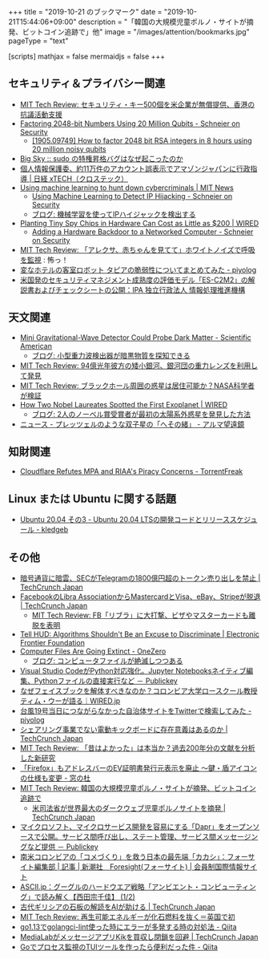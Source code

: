 +++
title = "2019-10-21 のブックマーク"
date =  "2019-10-21T15:44:06+09:00"
description = "「韓国の大規模児童ポルノ・サイトが摘発、ビットコイン追跡で」他"
image = "/images/attention/bookmarks.jpg"
pageType = "text"

[scripts]
  mathjax = false
  mermaidjs = false
+++

## セキュリティ＆プライバシー関連

- [MIT Tech Review: セキュリティ・キー500個を米企業が無償提供、香港の抗議活動支援](https://www.technologyreview.jp/nl/hong-kong-protesters-get-pro-bono-cybersecurity-help-from-silicon-valley/)
- [Factoring 2048-bit Numbers Using 20 Million Qubits - Schneier on Security](https://www.schneier.com/blog/archives/2019/10/factoring_2048-.html)
    - [[1905.09749] How to factor 2048 bit RSA integers in 8 hours using 20 million noisy qubits](https://arxiv.org/abs/1905.09749)
- [Big Sky :: sudo の特権昇格バグはなぜ起こったのか](https://mattn.kaoriya.net/software/lang/c/20191016143950.htm)
- [個人情報保護委、約11万件のアカウント誤表示でアマゾンジャパンに行政指導 | 日経 xTECH（クロステック）](https://tech.nikkeibp.co.jp/atcl/nxt/news/18/06203/)
- [Using machine learning to hunt down cybercriminals  | MIT News](https://news.mit.edu/2019/using-machine-learning-hunt-down-cybercriminals-1009)
    - [Using Machine Learning to Detect IP Hijacking - Schneier on Security](https://www.schneier.com/blog/archives/2019/10/using_machine_l_1.html)
    - [ブログ: 機械学習を使ってIPハイジャックを検出する](https://okuranagaimo.blogspot.com/2019/10/ip.html)
- [Planting Tiny Spy Chips in Hardware Can Cost as Little as $200 | WIRED](https://www.wired.com/story/plant-spy-chips-hardware-supermicro-cheap-proof-of-concept/)
    - [Adding a Hardware Backdoor to a Networked Computer - Schneier on Security](https://www.schneier.com/blog/archives/2019/10/adding_a_hardwa.html)
- [MIT Tech Review: 「アレクサ、赤ちゃんを見てて」ホワイトノイズで呼吸を監視](https://www.technologyreview.jp/nl/alexa-monitor-my-baby-a-smart-speaker-app-can-monitor-an-infants-breathing/) : 怖っ！
- [変なホテルの客室ロボット タピアの脆弱性についてまとめてみた - piyolog](https://piyolog.hatenadiary.jp/entry/2019/10/21/070146)
- [米国発のセキュリティマネジメント成熟度の評価モデル「ES-C2M2」の解説書およびチェックシートの公開：IPA 独立行政法人 情報処理推進機構](https://www.ipa.go.jp/security/controlsystem/usenergy.html)

## 天文関連

- [Mini Gravitational-Wave Detector Could Probe Dark Matter - Scientific American](https://www.scientificamerican.com/article/mini-gravitational-wave-detector-could-probe-dark-matter1/)
    - [ブログ: 小型重力波検出器が暗黒物質を探知できる](https://okuranagaimo.blogspot.com/2019/10/blog-post_7.html)
- [MIT Tech Review: 94億光年彼方の矮小銀河、銀河団の重力レンズを利用して発見](https://www.technologyreview.jp/nl/a-galaxy-cluster-has-been-used-as-a-magnifying-glass-to-view-the-ancient-universe/)
- [MIT Tech Review: ブラックホール周囲の惑星は居住可能か？NASA科学者が検証](https://www.technologyreview.jp/s/167273/could-a-habitable-planet-orbit-a-supermassive-black-hole/)
- [How Two Nobel Laureates Spotted the First Exoplanet | WIRED](https://www.wired.com/story/how-two-nobel-laureates-spotted-the-first-exoplanet/)
    - [ブログ: 2人のノーベル賞受賞者が最初の太陽系外惑星を発見した方法](https://okuranagaimo.blogspot.com/2019/10/2.html)
- [ニュース - プレッツェルのような双子星の「へその緒」 - アルマ望遠鏡](https://alma-telescope.jp/news/pretzel-201910)

## 知財関連

- [Cloudflare Refutes MPA and RIAA's Piracy Concerns - TorrentFreak](https://torrentfreak.com/cloudflare-refutes-mpa-and-riaas-piracy-concerns-191018/)

## Linux または Ubuntu に関する話題

- [Ubuntu 20.04 その3 - Ubuntu 20.04 LTSの開発コードとリリーススケジュール - kledgeb](https://kledgeb.blogspot.com/2019/10/ubuntu-2004-3-ubuntu-2004-lts.html)

## その他

- [暗号通貨に暗雲、SECがTelegramの1800億円超のトークン売り出しを禁止  |  TechCrunch Japan](https://jp.techcrunch.com/2019/10/13/2019-10-11-sec-blocks-the-1-7-billion-token-sale-for-telegrams-cryptocurrency/)
- [FacebookのLibra AssociationからMastercardとVisa、eBay、Stripeが脱退  |  TechCrunch Japan](https://jp.techcrunch.com/2019/10/12/2019-10-11-ebay-stripe-and-mastercard-drop-out-of-facebooks-libra-association/)
    - [MIT Tech Review: FB「リブラ」に大打撃、ビザやマスターカードも離脱を表明](https://www.technologyreview.jp/nl/the-wheels-may-be-coming-off-facebooks-digital-currency-project-libra/)
- [Tell HUD: Algorithms Shouldn't Be an Excuse to Discriminate | Electronic Frontier Foundation](https://www.eff.org/deeplinks/2019/10/tell-hud-algorithms-are-no-excuse-discrimination)
- [Computer Files Are Going Extinct - OneZero](https://onezero.medium.com/the-death-of-the-computer-file-doc-43cb028c0506?gi=3133ef21483d)
    - [ブログ: コンピュータファイルが絶滅しつつある](https://okuranagaimo.blogspot.com/2019/10/blog-post_15.html)
- [Visual Studio CodeがPython対応強化。Jupyter Notebooksネイティブ編集、Pythonファイルの直接実行など － Publickey](https://www.publickey1.jp/blog/19/visual_studio_codepythonjupyter_notebookspython.html)
- [なぜフェイスブックを解体すべきなのか？コロンビア大学ロースクール教授ティム・ウーが語る｜WIRED.jp](https://wired.jp/membership/2019/10/15/tim-wu-facebook-broken-up/)
- [台風19号当日につながらなかった自治体サイトをTwitterで検索してみた - piyolog](https://piyolog.hatenadiary.jp/entry/2019/10/15/080000)
- [シェアリング事業でない電動キックボードに存在意義はあるのか  |  TechCrunch Japan](https://jp.techcrunch.com/2019/10/15/e-scooter-public-road/)
- [MIT Tech Review: 「昔はよかった」は本当か？過去200年分の文献を分析した新研究](https://www.technologyreview.jp/nl/were-people-really-happier-in-the-past-millions-of-pieces-of-text-suggest-not/)
- [「Firefox」もアドレスバーのEV証明書発行元表示を廃止 ～鍵・盾アイコンの仕様も変更 - 窓の杜](https://forest.watch.impress.co.jp/docs/news/1213230.html)
- [MIT Tech Review: 韓国の大規模児童ポルノ・サイトが摘発、ビットコイン追跡で](https://www.technologyreview.jp/nl/bitcoin-surveillance-helped-feds-take-down-a-massive-child-porn-site/)
    - [米司法省が世界最大のダークウェブ児童ポルノサイトを摘発  |  TechCrunch Japan](https://jp.techcrunch.com/2019/10/19/2019-10-16-doj-child-exploitation-dark-web/)
- [マイクロソフト、マイクロサービス開発を容易にする「Dapr」をオープンソースで公開。サービス間呼び出し、ステート管理、サービス間メッセージングなど提供 － Publickey](https://www.publickey1.jp/blog/19/dapr.html)
- [南米コロンビアの「コメづくり」を救う日本の最先端「カカシ」：フォーサイト編集部 | 記事 | 新潮社　Foresight(フォーサイト) | 会員制国際情報サイト](https://www.fsight.jp/articles/-/46010)
- [ASCII.jp：グーグルのハードウエア戦略「アンビエント・コンピューティング」で読み解く【西田宗千佳】 (1/2)](https://ascii.jp/elem/000/001/958/1958749/)
- [古代ギリシアの石板の解読をAIが助ける  |  TechCrunch Japan](https://jp.techcrunch.com/2019/10/19/%e5%8f%a4%e4%bb%a3%e3%82%ae%e3%83%aa%e3%82%b7%e3%82%a2%e3%81%ae%e7%9f%b3%e6%9d%bf%e3%81%ae%e8%a7%a3%e8%aa%ad%e3%82%92ai%e3%81%8c%e5%8a%a9%e3%81%91%e3%82%8b/)
- [MIT Tech Review: 再生可能エネルギーが化石燃料を抜く＝英国で初](https://www.technologyreview.jp/nl/the-uk-just-got-more-power-from-renewables-than-fossil-fuels-for-the-first-time/)
- [go1.13でgolangci-lint使った時にエラーが多発する時の対処法 - Qiita](https://qiita.com/Tommy_/items/a3738cd8229b53157cae)
- [MediaLabがメッセージアプリKikを買収し閉鎖を回避  |  TechCrunch Japan](https://jp.techcrunch.com/2019/10/21/2019-10-19-medialab-kik-messenger-app-portfolio/)
- [Goでプロセス監視のTUIツールを作ったら便利だった件 - Qiita](https://qiita.com/gorilla0513/items/8b9ff01c915e2626dac9)
